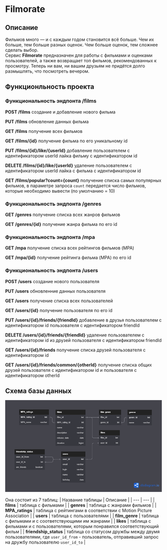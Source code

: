 # Filmorate

## Описание
Фильмов много — и с каждым годом становится всё больше. Чем их больше, тем больше разных оценок. Чем больше оценок, тем сложнее сделать выбор.  
Сервис **Filmorate** предназначен для работы с фильмами и оценками пользователей, а также возвращает топ фильмов, рекомендованных к просмотру. Теперь ни вам, ни вашим друзьям не придётся долго размышлять, что посмотреть вечером.

## Функционльность проекта
### Функциональность эндпонта /films

**POST /films** создание и добавление нового фильма

**PUT /films** обновление данных фильма

**GET /films** получение всех фильмов

**GET /films/{id}** получение фильма по его уникальному id

**PUT /films/{id}/like/{userId}** добавление пользователем с идентификатором userId лайка фильму с идентификатором id

**DELETE /films/{id}/like/{userId}** удаление пользователем с идентификатором userId лайка c фильма с идентификатором id

**GET /films/popular?count={count}** получение списка самых популярных фильмов, в параметре запроса `count` передается число фильмов, которые необходимо вывести (по умолчанию = 10)


### Функциональность эндпонта /genres

**GET /genres** получение списка всех жанров фильмов

**GET /genres/{id}** получение жанра фильма по его id


### Функциональность эндпонта /mpa

**GET /mpa** получение списка всех рейтингов фильмов (MPA)

**GET /mpa/{id}** получение рейтинга фильма (MPA) по его id


### Функциональность эндпонта /users

**POST /users** создание нового пользователя

**PUT /users** обновленние данных пользователя

**GET /users** получение списка всех пользователей

**GET /users/{id}** получение пользователя по его id

**PUT /users/{id}/friends/{friendId}** добавление в друзья пользователем с идентификатором id пользователя с идентификатором friendId

**DELETE /users/{id}/friends/{friendId}** удаление пользователем с идентификатором id из друзей пользователя с идентификатором friendId

**GET /users/{id}/friends** получение списка друзей пользователя с идентификатором id

**GET /users/{id}/friends/common/{otherId}** получение списка общих друзей пользователя с идентификатором id и пользователя с идентификатором otherId


## Схема базы данных

![fimorate_DB_scheme](src/main/resources/filmorate_db.png)

Она состоит из 7 таблиц:
| Название таблицы | Описание |
| --- | --- |
| **films** | таблица с фильмами |
| **genres** | таблица с жанрами фильмов |
| **MPA_ratings** | таблица с рейтингами в соответствии с Motion Picture Association |
| **users** | таблица с пользователями |
| **film_genre** | таблица с фильмами и с соответствующими им жанрами |
| **likes** | таблица с фильмами и с пользователями, которым понравился соответствующий фильм |
| **friendship_status** | таблица со статусом дружбы между двумя пользователями, где `user_id_from` - пользователь, отправивший запрос на дружбу пользователю `user_id_to` |
